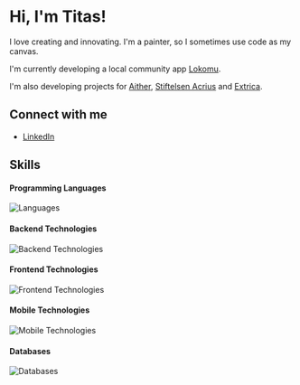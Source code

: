 # Hi, I'm Titas!

I love creating and innovating. I'm a painter, so I sometimes use code as my canvas.

I'm currently developing a local community app [Lokomu](https://github.com/lokomu).

I'm also developing projects for [Aither](https://github.com/Aither-NO), [Stiftelsen Acrius](https://github.com/StiftelsenAcrius) and [Extrica](https://extrica.com/).

## Connect with me
- [LinkedIn](https://www.linkedin.com/in/titas-virbickas)

## Skills

#### Programming Languages
![Languages](https://skillicons.dev/icons?i=python,ts,java,kotlin)

#### Backend Technologies
![Backend Technologies](https://skillicons.dev/icons?i=fastapi,spring,docker)

#### Frontend Technologies
![Frontend Technologies](https://skillicons.dev/icons?i=react,next,vue,tailwind)

#### Mobile Technologies
![Mobile Technologies](https://go-skill-icons.vercel.app/api/icons?i=reactnative,expo)

#### Databases
![Databases](https://skillicons.dev/icons?i=postgres)
